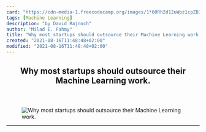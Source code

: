 ```yaml
---
card: "https://cdn-media-1.freecodecamp.org/images/1*60Rh2d12uWpz1cpZB3MOvA.jpeg"
tags: [Machine Learning]
description: "by David Rajnoch"
author: "Milad E. Fahmy"
title: "Why most startups should outsource their Machine Learning work."
created: "2021-08-16T11:48:48+02:00"
modified: "2021-08-16T11:48:48+02:00"
---
```

<div class="site-wrapper">
<main id="site-main" class="site-main outer">
<div class="inner">
<article class="post-full post tag-machine-learning tag-technology tag-artificial-intelligence tag-saas tag-startup ">
<header class="post-full-header">
<h1 class="post-full-title">Why most startups should outsource their Machine Learning work.</h1>
</header>
<figure class="post-full-image">
<picture>
<source media="(max-width: 700px)" sizes="1px" srcset="data:image/gif;base64,R0lGODlhAQABAIAAAAAAAP///yH5BAEAAAAALAAAAAABAAEAAAIBRAA7 1w">
<source media="(min-width: 701px)" sizes="(max-width: 800px) 400px,
(max-width: 1170px) 700px,
1400px" srcset="https://cdn-media-1.freecodecamp.org/images/1*60Rh2d12uWpz1cpZB3MOvA.jpeg 300w,
https://cdn-media-1.freecodecamp.org/images/1*60Rh2d12uWpz1cpZB3MOvA.jpeg 600w,
https://cdn-media-1.freecodecamp.org/images/1*60Rh2d12uWpz1cpZB3MOvA.jpeg 1000w,
https://cdn-media-1.freecodecamp.org/images/1*60Rh2d12uWpz1cpZB3MOvA.jpeg 2000w">
<img onerror="this.style.display='none'" src="https://cdn-media-1.freecodecamp.org/images/1*60Rh2d12uWpz1cpZB3MOvA.jpeg" alt="Why most startups should outsource their Machine Learning work.">
</picture>
</figure>
<section class="post-full-content">
<div class="post-content medium-migrated-article">
</div>
<hr>
</section>
</article>
</div>
</main>
</div>
<!-- Google Tag Manager (noscript) -->
<!-- End Google Tag Manager (noscript) -->
